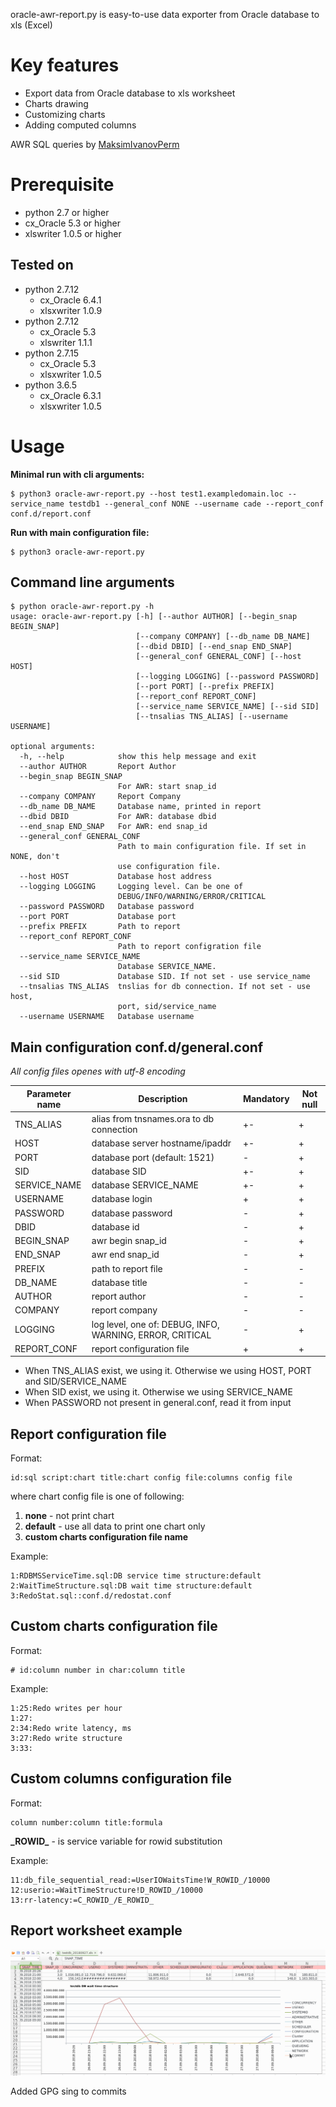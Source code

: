 oracle-awr-report.py is easy-to-use data exporter from Oracle database to xls (Excel)

# Key features
* Export data from Oracle database to xls worksheet
* Charts drawing
* Customizing charts
* Adding computed columns

AWR SQL queries by [MaksimIvanovPerm](https://github.com/MaksimIvanovPerm)

# Prerequisite
* python 2.7 or higher
* cx_Oracle 5.3 or higher
* xlswriter 1.0.5 or higher

## Tested on
* python 2.7.12
  * cx_Oracle 6.4.1
  * xlsxwriter 1.0.9
* python 2.7.12
  * cx_Oracle 5.3
  * xlswriter 1.1.1
* python 2.7.15
  * cx_Oracle 5.3
  * xlsxwriter 1.0.5
* python 3.6.5
  * cx_Oracle 6.3.1 
  * xlsxwriter 1.0.5

# Usage

**Minimal run with cli arguments:**
```
$ python3 oracle-awr-report.py --host test1.exampledomain.loc --service_name testdb1 --general_conf NONE --username cade --report_conf conf.d/report.conf 
```
**Run with main configuration file:**
```
$ python3 oracle-awr-report.py
```

## Command line arguments
```
$ python oracle-awr-report.py -h
usage: oracle-awr-report.py [-h] [--author AUTHOR] [--begin_snap BEGIN_SNAP]
                            [--company COMPANY] [--db_name DB_NAME]
                            [--dbid DBID] [--end_snap END_SNAP]
                            [--general_conf GENERAL_CONF] [--host HOST]
                            [--logging LOGGING] [--password PASSWORD]
                            [--port PORT] [--prefix PREFIX]
                            [--report_conf REPORT_CONF]
                            [--service_name SERVICE_NAME] [--sid SID]
                            [--tnsalias TNS_ALIAS] [--username USERNAME]

optional arguments:
  -h, --help            show this help message and exit
  --author AUTHOR       Report Author
  --begin_snap BEGIN_SNAP
                        For AWR: start snap_id
  --company COMPANY     Report Company
  --db_name DB_NAME     Database name, printed in report
  --dbid DBID           For AWR: database dbid
  --end_snap END_SNAP   For AWR: end snap_id
  --general_conf GENERAL_CONF
                        Path to main configuration file. If set in NONE, don't
                        use configuration file.
  --host HOST           Database host address
  --logging LOGGING     Logging level. Can be one of
                        DEBUG/INFO/WARNING/ERROR/CRITICAL
  --password PASSWORD   Database password
  --port PORT           Database port
  --prefix PREFIX       Path to report
  --report_conf REPORT_CONF
                        Path to report configration file
  --service_name SERVICE_NAME
                        Database SERVICE_NAME.
  --sid SID             Database SID. If not set - use service_name
  --tnsalias TNS_ALIAS  tnslias for db connection. If not set - use host,
                        port, sid/service_name
  --username USERNAME   Database username
```

## Main configuration **conf.d/general.conf**
_All config files openes with utf-8 encoding_

| Parameter name | Description                              		    | Mandatory | Not null
| -------------- | -------------------------------------------------------- | --------- | --------
| TNS_ALIAS      | alias from tnsnames.ora to db connection 		    | +-        | +
| HOST           | database server hostname/ipaddr			    | +-        | +
| PORT		 | database port (default: 1521)                            | -         | +
| SID            | database SID                                             | +-        | +
| SERVICE_NAME   | database SERVICE_NAME                                    | +-        | +
| USERNAME       | database login                            		    | +         | +
| PASSWORD       | database password                        		    | -         | +
| DBID		 | database id						    | -         | +
| BEGIN_SNAP     | awr begin snap_id  			                    | -         | +
| END_SNAP       | awr end snap_id                 		            | -         | +
| PREFIX         | path to report file                  		    | -         | -
| DB_NAME        | database title     			                    | -         | -
| AUTHOR         | report author                            		    | -         | -
| COMPANY        | report company            		                    | -         | -
| LOGGING        | log level, one of: DEBUG, INFO, WARNING, ERROR, CRITICAL | -         | +
| REPORT_CONF    | report configuration file 				    | +         | +

* When TNS_ALIAS exist, we using it. Otherwise we using HOST, PORT and SID/SERVICE_NAME
* When SID exist, we using it. Otherwise we using SERVICE_NAME
* When PASSWORD not present in general.conf, read it from input

## Report configuration file
Format:
```
id:sql script:chart title:chart config file:columns config file
```
where chart config file is one of following:
1. **none** - not print chart
2. **default** - use all data to print one chart only
3. **custom charts configuration file name**

Example:
```
1:RDBMSServiceTime.sql:DB service time structure:default
2:WaitTimeStructure.sql:DB wait time structure:default
3:RedoStat.sql::conf.d/redostat.conf
```

## Custom charts configuration file
Format:
```
# id:column number in char:column title

```

Example:
```
1:25:Redo writes per hour
1:27:
2:34:Redo write latency, ms
3:27:Redo write structure
3:33:
```

## Custom columns configuration file
Format:
```
column number:column title:formula
```

**\_ROWID\_** - is service variable for rowid substitution

Example:
```
11:db_file_sequential_read:=UserIOWaitsTime!W_ROWID_/10000
12:userio:=WaitTimeStructure!D_ROWID_/10000
13:rr-latency:=C_ROWID_/E_ROWID_
```

## Report worksheet example
![DB wait time structure](DOC/oracle-awr-report.png)

Added GPG sing to commits
